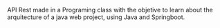 API Rest made in a Programing class with the objetive to learn about the arquitecture of a java web project, using Java and Springboot. 
